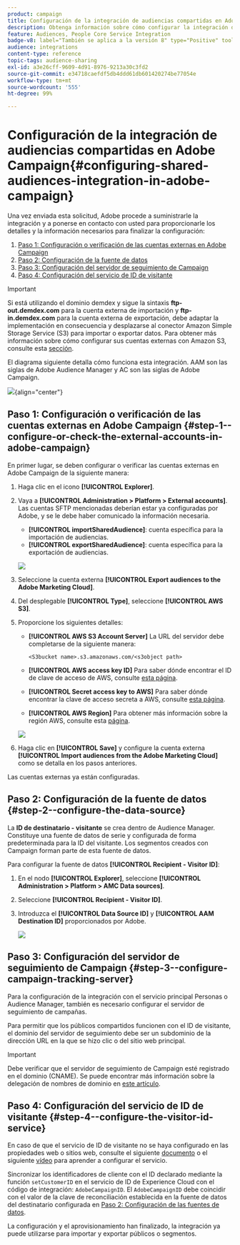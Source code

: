 ```yaml
---
product: campaign
title: Configuración de la integración de audiencias compartidas en Adobe Campaign
description: Obtenga información sobre cómo configurar la integración de audiencias compartidas
feature: Audiences, People Core Service Integration
badge-v8: label="También se aplica a la versión 8" type="Positive" tooltip="También se aplica a Campaign v8"
audience: integrations
content-type: reference
topic-tags: audience-sharing
exl-id: a3e26cff-9609-4d91-8976-9213a30c3fd2
source-git-commit: e34718caefdf5db4ddd61db601420274be77054e
workflow-type: tm+mt
source-wordcount: '555'
ht-degree: 99%

---
```


# Configuración de la integración de audiencias compartidas en Adobe Campaign{#configuring-shared-audiences-integration-in-adobe-campaign}



Una vez enviada esta solicitud, Adobe procede a suministrarle la integración y a ponerse en contacto con usted para proporcionarle los detalles y la información necesarios para finalizar la configuración:

1. [Paso 1: Configuración o verificación de las cuentas externas en Adobe Campaign](#step-1--configure-or-check-the-external-accounts-in-adobe-campaign)
1. [Paso 2: Configuración de la fuente de datos](#step-2--configure-the-data-source)
1. [Paso 3: Configuración del servidor de seguimiento de Campaign](#step-3--configure-campaign-tracking-server)
1. [Paso 4: Configuración del servicio de ID de visitante](#step-4--configure-the-visitor-id-service)

>[!IMPORTANT]
>
>Si está utilizando el dominio demdex y sigue la sintaxis **ftp-out.demdex.com** para la cuenta externa de importación y **ftp-in.demdex.com** para la cuenta externa de exportación, debe adaptar la implementación en consecuencia y desplazarse al conector Amazon Simple Storage Service (S3) para importar o exportar datos. Para obtener más información sobre cómo configurar sus cuentas externas con Amazon S3, consulte esta [sección](../../integrations/using/configuring-shared-audiences-integration-in-adobe-campaign.md#step-1--configure-or-check-the-external-accounts-in-adobe-campaign).

El diagrama siguiente detalla cómo funciona esta integración. AAM son las siglas de Adobe Audience Manager y AC son las siglas de Adobe Campaign.

![](assets/aam_diagram.png){align="center"}

## Paso 1: Configuración o verificación de las cuentas externas en Adobe Campaign {#step-1--configure-or-check-the-external-accounts-in-adobe-campaign}

En primer lugar, se deben configurar o verificar las cuentas externas en Adobe Campaign de la siguiente manera:

1. Haga clic en el icono **[!UICONTROL Explorer]**.
1. Vaya a **[!UICONTROL Administration > Platform > External accounts]**. Las cuentas SFTP mencionadas deberían estar ya configuradas por Adobe, y se le debe haber comunicado la información necesaria.

   * **[!UICONTROL importSharedAudience]**: cuenta específica para la importación de audiencias.
   * **[!UICONTROL exportSharedAudience]**: cuenta específica para la exportación de audiencias.

   ![](assets/aam_config_1.png)

1. Seleccione la cuenta externa **[!UICONTROL Export audiences to the Adobe Marketing Cloud]**.

1. Del desplegable **[!UICONTROL Type]**, seleccione **[!UICONTROL AWS S3]**.

1. Proporcione los siguientes detalles:

   * **[!UICONTROL AWS S3 Account Server]**
La URL del servidor debe completarse de la siguiente manera:

     ```
     <S3bucket name>.s3.amazonaws.com/<s3object path>
     ```

   * **[!UICONTROL AWS access key ID]** Para saber dónde encontrar el ID de clave de acceso de AWS, consulte [esta página](https://docs.aws.amazon.com/general/latest/gr/aws-sec-cred-types.html#access-keys-and-secret-access-keys).

   * **[!UICONTROL Secret access key to AWS]**
Para saber dónde encontrar la clave de acceso secreta a AWS, consulte [esta página](https://aws.amazon.com/fr/blogs/security/wheres-my-secret-access-key/).

   * **[!UICONTROL AWS Region]**
Para obtener más información sobre la región AWS, consulte esta [página](https://aws.amazon.com/about-aws/global-infrastructure/regions_az/).

   ![](assets/aam_config_2.png)

1. Haga clic en **[!UICONTROL Save]** y configure la cuenta externa **[!UICONTROL Import audiences from the Adobe Marketing Cloud]** como se detalla en los pasos anteriores.

Las cuentas externas ya están configuradas.

## Paso 2: Configuración de la fuente de datos {#step-2--configure-the-data-source}

La **ID de destinatario - visitante** se crea dentro de Audience Manager. Constituye una fuente de datos de serie y configurada de forma predeterminada para la ID del visitante. Los segmentos creados con Campaign forman parte de esta fuente de datos.

Para configurar la fuente de datos **[!UICONTROL Recipient - Visitor ID]**:

1. En el nodo **[!UICONTROL Explorer]**, seleccione **[!UICONTROL Administration > Platform > AMC Data sources]**.
1. Seleccione **[!UICONTROL Recipient - Visitor ID]**.
1. Introduzca el **[!UICONTROL Data Source ID]** y **[!UICONTROL AAM Destination ID]** proporcionados por Adobe.

   ![](assets/aam_config_3.png)

## Paso 3: Configuración del servidor de seguimiento de Campaign {#step-3--configure-campaign-tracking-server}

Para la configuración de la integración con el servicio principal Personas o Audience Manager, también es necesario configurar el servidor de seguimiento de campañas.

Para permitir que los públicos compartidos funcionen con el ID de visitante, el dominio del servidor de seguimiento debe ser un subdominio de la dirección URL en la que se hizo clic o del sitio web principal.

>[!IMPORTANT]
>
>Debe verificar que el servidor de seguimiento de Campaign esté registrado en el dominio (CNAME). Se puede encontrar más información sobre la delegación de nombres de dominio en [este artículo](https://experienceleague.adobe.com/docs/control-panel/using/subdomains-and-certificates/setting-up-new-subdomain.html?lang=es).

## Paso 4: Configuración del servicio de ID de visitante {#step-4--configure-the-visitor-id-service}

En caso de que el servicio de ID de visitante no se haya configurado en las propiedades web o sitios web, consulte el siguiente [documento](https://experienceleague.adobe.com/docs/id-service/using/implementation/setup-aam-analytics.html?lang=es) o el siguiente [vídeo](https://helpx.adobe.com/marketing-cloud/how-to/email-marketing.html#step-two) para aprender a configurar el servicio.

Sincronizar los identificadores de cliente con el ID declarado mediante la función `setCustomerID` en el servicio de ID de Experience Cloud con el código de integración: `AdobeCampaignID`. El `AdobeCampaignID` debe coincidir con el valor de la clave de reconciliación establecida en la fuente de datos del destinatario configurada en [Paso 2: Configuración de las fuentes de datos](#step-2--configure-the-data-sources).

La configuración y el aprovisionamiento han finalizado, la integración ya puede utilizarse para importar y exportar públicos o segmentos.
